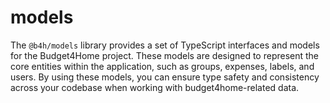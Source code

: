 # models

The `@b4h/models` library provides a set of TypeScript interfaces and models for the Budget4Home project. These models are designed to represent the core entities within the application, such as groups, expenses, labels, and users. By using these models, you can ensure type safety and consistency across your codebase when working with budget4home-related data.
